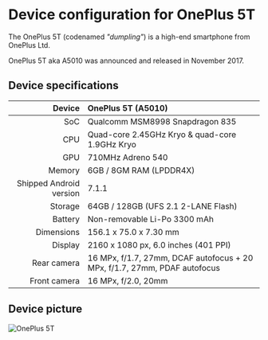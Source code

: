 Device configuration for OnePlus 5T
===================================

The OnePlus 5T (codenamed _"dumpling"_) is a high-end smartphone from OnePlus Ltd.

OnePlus 5T aka A5010 was announced and released in November 2017.

## Device specifications

| Device       | OnePlus 5T (A5010)                                      |
| -----------: | :---------------------------------------------- |
| SoC          | Qualcomm MSM8998 Snapdragon 835                 |
| CPU          | Quad-core 2.45GHz Kryo & quad-core 1.9GHz Kryo  |
| GPU          | 710MHz Adreno 540                               |
| Memory       | 6GB / 8GM RAM (LPDDR4X)                         |
| Shipped Android version | 7.1.1                                |
| Storage      | 64GB / 128GB (UFS 2.1 2-LANE Flash)             |
| Battery      | Non-removable Li-Po 3300 mAh                    |
| Dimensions   | 156.1 x 75.0 x 7.30 mm                          |
| Display      | 2160 x 1080 px, 6.0 inches (401 PPI)            |
| Rear camera  | 16 MPx, f/1.7, 27mm, DCAF autofocus + 20 MPx, f/1.7, 27mm, PDAF autofocus |
| Front camera | 16 MPx, f/2.0, 20mm                             |

## Device picture

![OnePlus 5T](http://image01.oneplus.cn/shop/201711/28/1079/a847f0f7effe8485abc518614e53b03f.jpg "OnePlus 5T in red")
